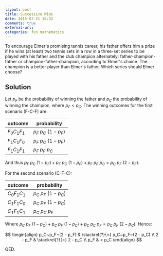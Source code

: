 ```yaml
---
layout: post
title: Successive Wins
date: 2015-07-21 16:33
comments: true
external-url:
categories: fun mathematics
---
```


To encourage Elmer's promising tennis career, his father offers him a prize if he wins (at least) two tennis sets in a row in a three-set series to be played with his father and the club champion alternately: father-champion-father or champion-father-champion, according to Elmer's choice. The champion is a better player than Elmer's father. Which series should Elmer choose?

## Solution

Let $p_F$ be the probability of winning the father and $p_C$ the probability of winning the champion, where $p_F < p_C$. The winning outcomes for the first scenario (F-C-F) are:

| outcome     | probability       |
|-------------|-------------------|
| $F_0C_1F_1$ | $p_F~p_C~(1-p_F)$ |
| $F_1C_1F_0$ | $p_F~p_C~(1-p_F)$ |
| $F_1C_1F_1$ | $p_F~p_F~p_C$     |

And thus $p_F~p_C~(1-p_F) + p_F~p_C~(1-p_F) + p_F~p_F~p_C = p_C~p_F~(2 - p_F)$.

For the second scenario (C-F-C):

| outcome     | probability       |
|-------------|-------------------|
| $C_0F_1C_1$ | $p_C~p_F~(1-p_C)$ |
| $C_1F_1C_0$ | $p_C~p_F~(1-p_C)$ |
| $C_1F_1C_1$ | $p_C~p_C~p_F$     |

Where $p_C~p_F~(1-p_C) + p_C~p_F~(1-p_C) + p_C~p_C~p_F = p_C~p_F~(2 - p_C)$. Hence:

$$
\begin{align}
p_C~p_F~(2 - p_F) & \stackrel{?}{=} p_C~p_F~(2 - p_C) \\
2 - p_F & \stackrel{?}{=} 2 - p_C \\
p_F & < p_C
\end{align}
$$

QED.
